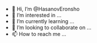 - 👋 Hi, I’m @HasanovEronsho
- 👀 I’m interested in ...
- 🌱 I’m currently learning ...
- 💞️ I’m looking to collaborate on ...
- 📫 How to reach me ...

<!---
HasanovEronsho/HasanovEronsho is a ✨ special ✨ repository because its `README.md` (this file) appears on your GitHub profile.
You can click the Preview link to take a look at your changes.
--->
